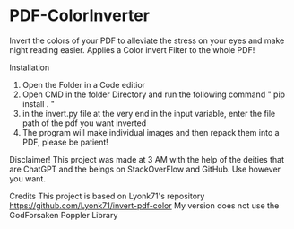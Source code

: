 # PDF-ColorInverter
Invert the colors of your PDF to alleviate the stress on your eyes and make night reading easier. Applies a Color invert Filter to the whole PDF! 

Installation
1. Open the Folder in a Code editior
2. Open CMD in the folder Directory and run the following command " pip install . "
3. in the invert.py file at the very end in the input variable, enter the file path of the pdf you want inverted
4. The program will make individual images and then repack them into a PDF, please be patient!

Disclaimer!
This project was made at 3 AM with the help of the deities that are ChatGPT and the beings on StackOverFlow and GitHub. Use however you want.

Credits 
This project is based on Lyonk71's repository https://github.com/Lyonk71/invert-pdf-color 
My version does not use the GodForsaken Poppler Library